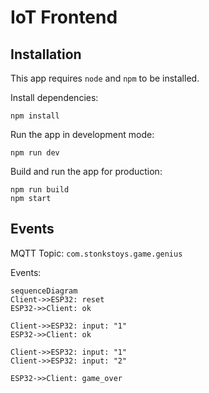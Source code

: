 # IoT Frontend

## Installation

This app requires `node` and `npm` to be installed.

Install dependencies:

```console
npm install
```

Run the app in development mode:

```console
npm run dev
```

Build and run the app for production:

```console
npm run build
npm start
```

## Events

MQTT Topic: `com.stonkstoys.game.genius`

Events:

```mermaid
sequenceDiagram
Client->>ESP32: reset
ESP32->>Client: ok

Client->>ESP32: input: "1"
ESP32->>Client: ok

Client->>ESP32: input: "1"
Client->>ESP32: input: "2"

ESP32->>Client: game_over
```
